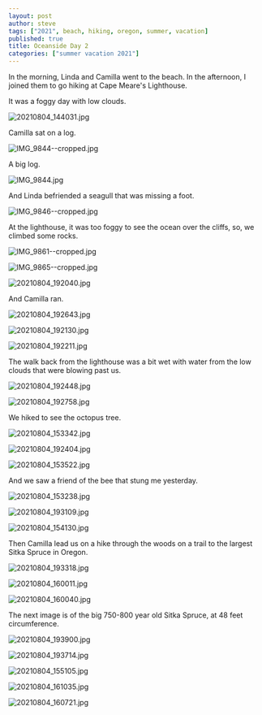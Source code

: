 ```yaml
---
layout: post
author: steve
tags: ["2021", beach, hiking, oregon, summer, vacation] 
published: true
title: Oceanside Day 2
categories: ["summer vacation 2021"]
---
```

In the morning, Linda and Camilla went to the beach.  In the afternoon, I joined them to go hiking at Cape Meare's Lighthouse.  

It was a foggy day with low clouds.  

![20210804_144031.jpg]({{site.pics_url}}/20210804_144031.jpg)

Camilla sat on a log.  

![IMG_9844--cropped.jpg]({{site.pics_url}}/IMG_9844--cropped.jpg)

A big log.  

![IMG_9844.jpg]({{site.pics_url}}/IMG_9844.jpg)

And Linda befriended a seagull that was missing a foot.  

![IMG_9846--cropped.jpg]({{site.pics_url}}/IMG_9846--cropped.jpg)

At the lighthouse, it was too foggy to see the ocean over the cliffs, so, we climbed some rocks.  

![IMG_9861--cropped.jpg]({{site.pics_url}}/IMG_9861--cropped.jpg)

![IMG_9865--cropped.jpg]({{site.pics_url}}/IMG_9865--cropped.jpg)

![20210804_192040.jpg]({{site.pics_url}}/20210804_192040.jpg)

And Camilla ran.  

![20210804_192643.jpg]({{site.pics_url}}/20210804_192643.jpg)

![20210804_192130.jpg]({{site.pics_url}}/20210804_192130.jpg)

![20210804_192211.jpg]({{site.pics_url}}/20210804_192211.jpg)

The walk back from the lighthouse was a bit wet with water from the low clouds that were blowing past us.  

![20210804_192448.jpg]({{site.pics_url}}/20210804_192448.jpg)

![20210804_192758.jpg]({{site.pics_url}}/20210804_192758.jpg)

We hiked to see the octopus tree.  

![20210804_153342.jpg]({{site.pics_url}}/20210804_153342.jpg)

![20210804_192404.jpg]({{site.pics_url}}/20210804_192404.jpg)

![20210804_153522.jpg]({{site.pics_url}}/20210804_153522.jpg)

And we saw a friend of the bee that stung me yesterday.  

![20210804_153238.jpg]({{site.pics_url}}/20210804_153238.jpg)

![20210804_193109.jpg]({{site.pics_url}}/20210804_193109.jpg)

![20210804_154130.jpg]({{site.pics_url}}/20210804_154130.jpg)

Then Camilla lead us on a hike through the woods on a trail to the largest Sitka Spruce in Oregon.  

![20210804_193318.jpg]({{site.pics_url}}/20210804_193318.jpg)

![20210804_160011.jpg]({{site.pics_url}}/20210804_160011.jpg)

![20210804_160040.jpg]({{site.pics_url}}/20210804_160040.jpg)

The next image is of the big 750-800 year old Sitka Spruce, at 48 feet circumference.  

![20210804_193900.jpg]({{site.pics_url}}/20210804_193900.jpg)

![20210804_193714.jpg]({{site.pics_url}}/20210804_193714.jpg)

![20210804_155105.jpg]({{site.pics_url}}/20210804_155105.jpg)

![20210804_161035.jpg]({{site.pics_url}}/20210804_161035.jpg)

![20210804_160721.jpg]({{site.pics_url}}/20210804_160721.jpg)
